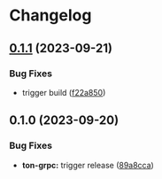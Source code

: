 # Changelog

## [0.1.1](https://github.com/getgems-io/tonlibjson/compare/ton-grpc-v0.1.0...ton-grpc-v0.1.1) (2023-09-21)


### Bug Fixes

* trigger build ([f22a850](https://github.com/getgems-io/tonlibjson/commit/f22a85087e89002c8eccdb069f6237dcff502d03))

## 0.1.0 (2023-09-20)


### Bug Fixes

* **ton-grpc:** trigger release ([89a8cca](https://github.com/getgems-io/tonlibjson/commit/89a8cca719dec015d8441d28b1f49fc03bcecd3f))
